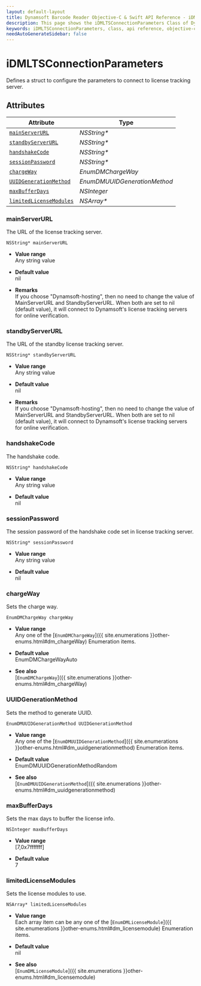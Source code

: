 ```yaml
---
layout: default-layout
title: Dynamsoft Barcode Reader Objective-C & Swift API Reference - iDMLTSConnectionParameters Class
description: This page shows the iDMLTSConnectionParameters Class of Dynamsoft Barcode Reader for iOS SDK.
keywords: iDMLTSConnectionParameters, class, api reference, objective-c, oc, swift
needAutoGenerateSidebar: false
---
```



# iDMLTSConnectionParameters

Defines a struct to configure the parameters to connect to license tracking server.  



## Attributes
    
| Attribute | Type |
|---------- | ---- |
| [`mainServerURL`](#mainserverurl) | *NSString\** |
| [`standbyServerURL`](#standbyserverurl) | *NSString\** |
| [`handshakeCode`](#handshakecode) | *NSString\** |
| [`sessionPassword`](#sessionpassword) | *NSString\** |
| [`chargeWay`](#chargeway) | *EnumDMChargeWay* |
| [`UUIDGenerationMethod`](#uuidgenerationmethod) | *EnumDMUUIDGenerationMethod* |
| [`maxBufferDays`](#maxbufferdays) | *NSInteger* |
| [`limitedLicenseModules`](#limitedlicensemodules) | *NSArray\** |


### mainServerURL

The URL of the license tracking server.

```objc
NSString* mainServerURL
```

- **Value range**   
    Any string value   
      
- **Default value**   
    nil

- **Remarks**   
    If you choose "Dynamsoft-hosting", then no need to change the value of MainServerURL and StandbyServerURL. When both are set to nil (default value), it will connect to Dynamsoft's license tracking servers for online verification.


### standbyServerURL

The URL of the standby license tracking server.

```objc
NSString* standbyServerURL
```

- **Value range**   
    Any string value   
      
- **Default value**   
    nil

- **Remarks**   
    If you choose "Dynamsoft-hosting", then no need to change the value of MainServerURL and StandbyServerURL. When both are set to nil (default value), it will connect to Dynamsoft's license tracking servers for online verification.   


### handshakeCode

The handshake code.

```objc
NSString* handshakeCode
```

- **Value range**   
    Any string value   
      
- **Default value**   
    nil

### sessionPassword

The session password of the handshake code set in license tracking server.

```objc
NSString* sessionPassword
```

- **Value range**   
    Any string value   
      
- **Default value**   
    nil


### chargeWay

Sets the charge way.

```objc
EnumDMChargeWay chargeWay
```

- **Value range**   
    Any one of the [`EnumDMChargeWay`]({{ site.enumerations }}other-enums.html#dm_chargeWay) Enumeration items.   
      
- **Default value**   
    EnumDMChargeWayAuto   
    
- **See also**  
    [`EnumDMChargeWay`]({{ site.enumerations }}other-enums.html#dm_chargeWay)    


### UUIDGenerationMethod

Sets the method to generate UUID.

```objc
EnumDMUUIDGenerationMethod UUIDGenerationMethod
```

- **Value range**   
    Any one of the [`EnumDMUUIDGenerationMethod`]({{ site.enumerations }}other-enums.html#dm_uuidgenerationmethod) Enumeration items.   
      
- **Default value**   
    EnumDMUUIDGenerationMethodRandom   
    
- **See also**  
    [`EnumDMUUIDGenerationMethod`]({{ site.enumerations }}other-enums.html#dm_uuidgenerationmethod)    

### maxBufferDays

Sets the max days to buffer the license info.

```objc
NSInteger maxBufferDays
```

- **Value range**   
    [7,0x7fffffff]  
      
- **Default value**   
    7  
    

### limitedLicenseModules

Sets the license modules to use.

```objc
NSArray* limitedLicenseModules
```

- **Value range**   
    Each array item can be any one of the [`EnumDMLicenseModule`]({{ site.enumerations }}other-enums.html#dm_licensemodule) Enumeration items.   
      
- **Default value**   
    nil   
    
- **See also**  
    [`EnumDMLicenseModule`]({{ site.enumerations }}other-enums.html#dm_licensemodule)    

